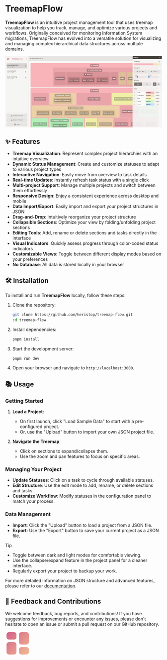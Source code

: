 # TreemapFlow

**TreemapFlow** is an intuitive project management tool that uses treemap visualization to help you track, manage, and optimize various projects and workflows. Originally conceived for monitoring Information System migrations, TreemapFlow has evolved into a versatile solution for visualizing and managing complex hierarchical data structures across multiple domains.

![screenshot](/public/screenshot.png?a)

## ✨ Features

* **Treemap Visualization**: Represent complex project hierarchies with an intuitive overview
* **Dynamic Status Management**: Create and customize statuses to adapt to various project types
* **Interactive Navigation**: Easily move from overview to task details
* **Real-time Updates**: Instantly refresh task status with a single click
* **Multi-project Support**: Manage multiple projects and switch between them effortlessly
* **Responsive Design**: Enjoy a consistent experience across desktop and mobile
* **Data Import/Export**: Easily import and export your project structures in JSON
* **Drag-and-Drop**: Intuitively reorganize your project structure
* **Collapsible Sections**: Optimize your view by folding/unfolding project sections
* **Editing Tools**: Add, rename or delete sections and tasks directly in the interface
* **Visual Indicators**: Quickly assess progress through color-coded status indicators
* **Customizable Views**: Toggle between different display modes based on your preferences
* **No Database**: All data is stored locally in your browser

## 🛠️ Installation

To install and run **TreemapFlow** locally, follow these steps:

1. Clone the repository:

    ```bash
    git clone https://github.com/heristop/treemap-flow.git
    cd treemap-flow
    ```

2. Install dependencies:

    ```bash
    pnpm install
    ```

3. Start the development server:

    ```bash
    pnpm run dev
    ```

4. Open your browser and navigate to `http://localhost:3000`.

## 📚 Usage

### Getting Started

1. **Load a Project**:
   * On first launch, click "Load Sample Data" to start with a pre-configured project.
   * Or, use the "Upload" button to import your own JSON project file.

2. **Navigate the Treemap**:
   * Click on sections to expand/collapse them.
   * Use the zoom and pan features to focus on specific areas.

### Managing Your Project

* **Update Statuses**: Click on a task to cycle through available statuses.
* **Edit Structure**: Use the edit mode to add, rename, or delete sections and tasks.
* **Customize Workflow**: Modify statuses in the configuration panel to match your process.

### Data Management

* **Import**: Click the "Upload" button to load a project from a JSON file.
* **Export**: Use the "Export" button to save your current project as a JSON file.

> [!TIP]
>
> * Toggle between dark and light modes for comfortable viewing.
> * Use the collapse/expand feature in the project panel for a cleaner interface.
> * Regularly export your project to backup your work.

For more detailed information on JSON structure and advanced features, please refer to our [documentation](docs/config.md).

## 💬 Feedback and Contributions

We welcome feedback, bug reports, and contributions! If you have suggestions for improvements or encounter any issues, please don't hesitate to open an issue or submit a pull request on our GitHub repository.

![Logo](/public/logo-80x80.png)
